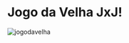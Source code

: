 <h1>Jogo da Velha JxJ!</h1>


![jogodavelha](https://user-images.githubusercontent.com/47866562/232349748-95e1e13d-bfbd-4cbb-9634-cf49cc23203c.png)
